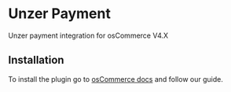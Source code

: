 # Unzer Payment

Unzer payment integration for osCommerce V4.X

## Installation

To install the plugin go to <a href="https://docs.unzer.com/plugins/oscommerce" target="_blank">osCommerce docs</a> and follow our guide.
